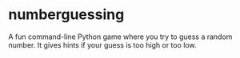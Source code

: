 # numberguessing
A fun command-line Python game where you try to guess a random number. It gives hints if your guess is too high or too low.
